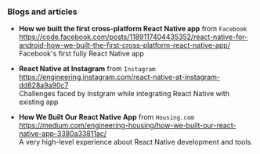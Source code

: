 ### Blogs and articles

- **How we built the first cross-platform React Native app** from `Facebook`  
  https://code.facebook.com/posts/1189117404435352/react-native-for-android-how-we-built-the-first-cross-platform-react-native-app/   
  Facebook's first fully React Native app 
  
- **React Native at Instagram** from `Instagram`  
  https://engineering.instagram.com/react-native-at-instagram-dd828a9a90c7  
  Challenges faced by Instgram while integrating React Native with existing app
  
- **How We Built Our React Native App**  from `Housing.com`   
  https://medium.com/engineering-housing/how-we-built-our-react-native-app-3380a33811ac/  
  A very high-level experience about React Native development and tools.

  
